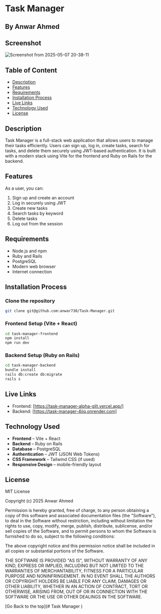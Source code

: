 # Task Manager  
## By Anwar Ahmed  

## Screenshot  

![Screenshot from 2025-05-07 20-38-11](https://github.com/user-attachments/assets/97cf7d8d-dfd4-4656-b0c4-c7c837a07dc7)

## Table of Content  
- [Description](#description)  
- [Features](#features)  
- [Requirements](#requirements)  
- [Installation Process](#installation-process)  
- [Live Links](#live-links)  
- [Technology Used](#technology-used)  
- [License](#license)  

## Description  
Task Manager is a full-stack web application that allows users to manage their tasks efficiently. Users can sign up, log in, create tasks, search for tasks, and delete them securely using JWT-based authentication. It is built with a modern stack using Vite for the frontend and Ruby on Rails for the backend.

## Features  
As a user, you can:  
1. Sign up and create an account  
2. Log in securely using JWT  
3. Create new tasks  
4. Search tasks by keyword  
5. Delete tasks  
6. Log out from the session  

## Requirements  
* Node.js and npm  
* Ruby and Rails  
* PostgreSQL  
* Modern web browser  
* Internet connection  

## Installation Process  
### Clone the repository  
```bash
git clone git@github.com:anwar730/Task-Manager.git
````

### Frontend Setup (Vite + React)

```bash
cd task-manager-frontend
npm install
npm run dev
```

### Backend Setup (Ruby on Rails)

```bash
cd task-manager-backend
bundle install
rails db:create db:migrate
rails s
```

## Live Links

* Frontend: [https://task-manager-alpha-gilt.vercel.app/]
* Backend: [https://task-manager-4iiq.onrender.com]

## Technology Used

* **Frontend** – Vite + React
* **Backend** – Ruby on Rails
* **Database** – PostgreSQL
* **Authentication** – JWT (JSON Web Tokens)
* **CSS Framework** – Tailwind CSS (if used)
* **Responsive Design** – mobile-friendly layout

## License

MIT License

Copyright (c) 2025 Anwar Ahmed

Permission is hereby granted, free of charge, to any person obtaining a copy
of this software and associated documentation files (the "Software"), to deal
in the Software without restriction, including without limitation the rights
to use, copy, modify, merge, publish, distribute, sublicense, and/or sell
copies of the Software, and to permit persons to whom the Software is
furnished to do so, subject to the following conditions:

The above copyright notice and this permission notice shall be included in all
copies or substantial portions of the Software.

THE SOFTWARE IS PROVIDED "AS IS", WITHOUT WARRANTY OF ANY KIND, EXPRESS OR
IMPLIED, INCLUDING BUT NOT LIMITED TO THE WARRANTIES OF MERCHANTABILITY,
FITNESS FOR A PARTICULAR PURPOSE AND NONINFRINGEMENT. IN NO EVENT SHALL THE
AUTHORS OR COPYRIGHT HOLDERS BE LIABLE FOR ANY CLAIM, DAMAGES OR OTHER
LIABILITY, WHETHER IN AN ACTION OF CONTRACT, TORT OR OTHERWISE, ARISING FROM,
OUT OF OR IN CONNECTION WITH THE SOFTWARE OR THE USE OR OTHER DEALINGS IN THE
SOFTWARE.

[Go Back to the top](# Task Manager  )

